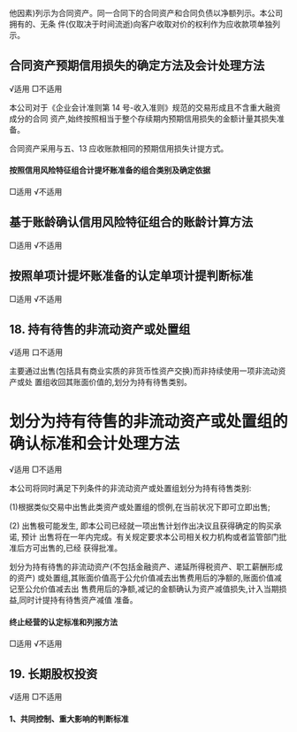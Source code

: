 他因素)列示为合同资产。同一合同下的合同资产和合同负债以净额列示。本公司拥有的、无条 件(仅取决于时间流逝)向客户收取对价的权利作为应收款项单独列示。

## 合同资产预期信用损失的确定方法及会计处理方法

√适用 □不适用

本公司对于《企业会计准则第 14 号-收入准则》规范的交易形成且不含重大融资成分的合同 资产,始终按照相当于整个存续期内预期信用损失的金额计量其损失准备。

合同资产采用与五、13 应收账款相同的预期信用损失计提方式。

#### 按照信用风险特征组合计提坏账准备的组合类别及确定依据

□适用 √不适用

## 基于账龄确认信用风险特征组合的账龄计算方法

□适用 √不适用

## 按照单项计提坏账准备的认定单项计提判断标准

□适用 √不适用

## 18. 持有待售的非流动资产或处置组

√适用 口不适用

主要通过出售(包括具有商业实质的非货币性资产交换)而非持续使用一项非流动资产或处 置组收回其账面价值的,划分为持有待售类别。

# 划分为持有待售的非流动资产或处置组的确认标准和会计处理方法

√适用 □不适用

本公司将同时满足下列条件的非流动资产或处置组划分为持有待售类别:

(1)根据类似交易中出售此类资产或处置组的惯例,在当前状况下即可立即出售;

(2) 出售极可能发生, 即本公司已经就一项出售计划作出决议且获得确定的购买承诺, 预计 出售将在一年内完成。有关规定要求本公司相关权力机构或者监管部门批准后方可出售的,已经 获得批准。

划分为持有待售的非流动资产(不包括金融资产、递延所得税资产、职工薪酬形成的资产) 或处置组,其账面价值高于公允价值减去出售费用后的净额的,账面价值减记至公允价值减去出 售费用后的净额,减记的金额确认为资产减值损失,计入当期损益,同时计提持有待售资产减值 准备。

#### 终止经营的认定标准和列报方法

□适用 √不适用

## 19. 长期股权投资

√适用 □不适用

#### 1、共同控制、重大影响的判断标准